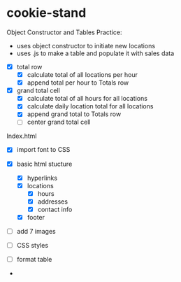 # cookie-stand

Object Constructor and Tables Practice:

- uses object constructor to initiate new locations
- uses .js to make a table and populate it with sales data

- [x] total row
  - [x] calculate total of all locations per hour
  - [x] append total per hour to Totals row
- [x] grand total cell
  - [x] calculate total of all hours for all locations
  - [x] calculate daily location total for all locations
  - [x] append grand total to Totals row
  - [ ] center grand total cell

Index.html

- [x] import font to CSS
- [x] basic html stucture
  - [x] hyperlinks
  - [x] locations
    - [x] hours
    - [x] addresses
    - [x] contact info
  - [x] footer
- [ ] add 7 images

- [ ] CSS styles
- [ ] format table
- 